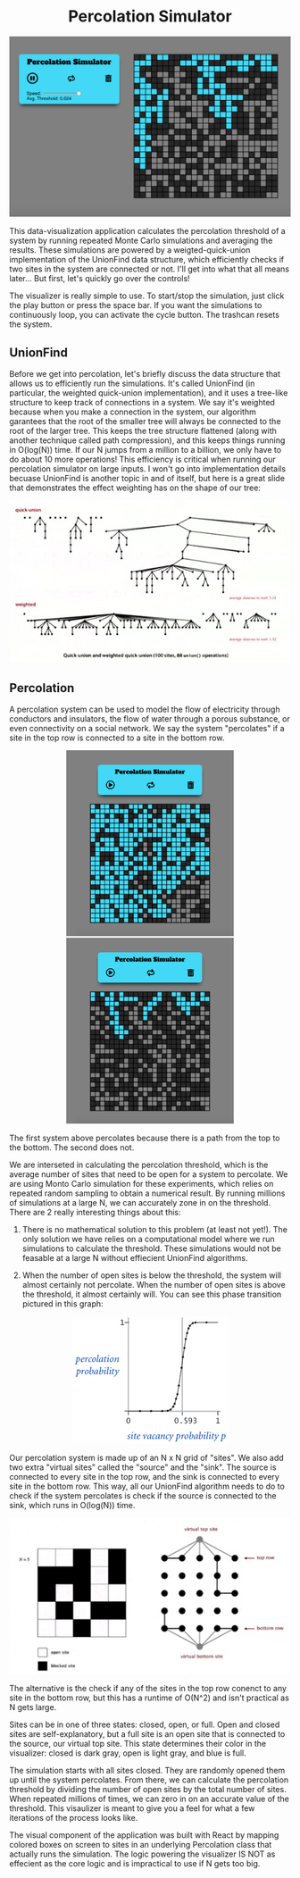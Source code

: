 # <h1 align="center">Percolation Simulator</h1>

<p align="center">
  <img src="https://github.com/eliraybon/percolationSimulator/blob/master/public/assets/readme/sim.png">
</p>

This data-visualization application calculates the percolation threshold of a system by running repeated Monte Carlo simulations and averaging the results. These simulations are powered by a weigted-quick-union implementation of the UnionFind data structure, which efficiently checks if two sites in the system are connected or not. I'll get into what that all means later... But first, let's quickly go over the controls!

The visualizer is really simple to use. To start/stop the simulation, just click the play button or press the space bar. If you want the simulations to continuously loop, you can activate the cycle button. The trashcan resets the system.

## UnionFind
Before we get into percolation, let's briefly discuss the data structure that allows us to efficiently run the simulations. It's called UnionFind (in particular, the weighted quick-union implementation), and it uses a tree-like structure to keep track of connections in a system. We say it's weighted because when you make a connection in the system, our algorithm garantees that the root of the smaller tree will always be connected to the root of the larger tree. This keeps the tree structure flattened (along with another technique called path compression), and this keeps things running in 
O(log(N)) time. If our N jumps from a million to a billion, we only have to do about 10 more operations! This efficiency is critical when running our percolation simulator on large inputs. I won't go into implementation details becuase UnionFind is another topic in and of itself, but here is a great slide that demonstrates the effect weighting has on the shape of our tree:

<p align="center">
  <img src="https://github.com/eliraybon/percolationSimulator/blob/master/public/assets/readme/weighted.png">
</p>

## Percolation

A percolation system can be used to model the flow of electricity through conductors and insulators, the flow of water through a porous substance, or even connectivity on a social network. We say the system "percolates" if a site in the top row is connected to a site in the bottom row.

<p align="center">
  <img 
     height="333px" 
     width="300px"
     src="https://github.com/eliraybon/percolationSimulator/blob/master/public/assets/readme/does_perc.png">
  <img 
     height="333px" 
     width="300px"
     src="https://github.com/eliraybon/percolationSimulator/blob/master/public/assets/readme/does_not_perc.png"
  >
</p>

The first system above percolates because there is a path from the top to the bottom. The second does not. 

We are interseted in calculating the percolation threshold, which is the average number of sites that need to be open for a system to percolate. We are using Monto Carlo simulation for these experiments, which relies on repeated random sampling to obtain a numerical result. By running millions of simulations at a large N, we can accurately zone in on the threshold. There are 2 really interesting things about this:

1) There is no mathematical solution to this problem (at least not yet!). The only solution we have relies on a computational model where we run simulations to calculate the threshold. These simulations would not be feasable at a large N without effiecient UnionFind algorithms.

2) When the number of open sites is below the threshold, the system will almost certainly not percolate. When the number of open sites is above the threshold, it almost certainly will. You can see this phase transition pictured in this graph:

<p align="center">
  <img src="https://github.com/eliraybon/percolationSimulator/blob/master/public/assets/readme/threshold.png">
</p>

Our percolation system is made up of an N x N grid of "sites". We also add two extra "virtual sites" called the "source" and the "sink". The source is connected to every site in the top row, and the sink is connected to every site in the bottom row. This way, all our UnionFind algorithm needs to do to check if the system percolates is check if the source is connected to the sink, which runs in O(log(N)) time. 

<p align="center">
  <img src="https://github.com/eliraybon/percolationSimulator/blob/master/public/assets/readme/sourceandsink.png">
</p>

The alternative is the check if any of the sites in the top row conenct to any site in the bottom row, but this has a runtime of O(N^2) and isn't practical as N gets large. 


Sites can be in one of three states: closed, open, or full. Open and closed sites are self-explanatory, but a full site is an open site that is connected to the source, our virtual top site. This state determines their color in the visualizer: closed is dark gray, open is light gray, and blue is full. 

The simulation starts with all sites closed. They are randomly opened them up until the system percolates. From there, we can calculate the percolation threshold by dividing the number of open sites by the total number of sites. When repeated millions of times, we can zero in on an accurate value of the threshold. This visaulizer is meant to give you a feel for what a few iterations of the process looks like. 

The visual component of the application was built with React by mapping colored boxes on screen to sites in an underlying Percolation class that actually runs the simulation. The logic powering the visualizer IS NOT as effecient as the core logic and is impractical to use if N gets too big. 
